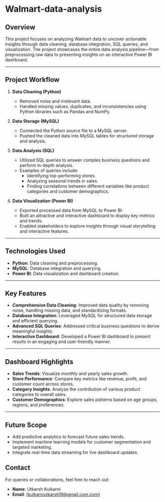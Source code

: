 # Walmart-data-analysis

## Overview
This project focuses on analyzing Walmart data to uncover actionable insights through data cleaning, database integration, SQL queries, and visualization. The project showcases the entire data analysis pipeline—from preprocessing raw data to presenting insights on an interactive Power BI dashboard.

---

## Project Workflow
1. **Data Cleaning (Python)**
   - Removed noise and irrelevant data.
   - Handled missing values, duplicates, and inconsistencies using Python libraries such as Pandas and NumPy.

2. **Data Storage (MySQL)**
   - Connected the Python source file to a MySQL server.
   - Pushed the cleaned data into MySQL tables for structured storage and analysis.

3. **Data Analysis (SQL)**
   - Utilized SQL queries to answer complex business questions and perform in-depth analysis.
   - Examples of queries include:
     - Identifying top-performing stores.
     - Analyzing seasonal trends in sales.
     - Finding correlations between different variables like product categories and customer demographics.

4. **Data Visualization (Power BI)**
   - Exported processed data from MySQL to Power BI.
   - Built an attractive and interactive dashboard to display key metrics and trends.
   - Enabled stakeholders to explore insights through visual storytelling and interactive features.

---

## Technologies Used
- **Python**: Data cleaning and preprocessing.
- **MySQL**: Database integration and querying.
- **Power BI**: Data visualization and dashboard creation.

---

## Key Features
- **Comprehensive Data Cleaning**: Improved data quality by removing noise, handling missing data, and standardizing formats.
- **Database Integration**: Leveraged MySQL for structured data storage and efficient querying.
- **Advanced SQL Queries**: Addressed critical business questions to derive meaningful insights.
- **Interactive Dashboard**: Developed a Power BI dashboard to present results in an engaging and user-friendly manner.

---

## Dashboard Highlights
- **Sales Trends**: Visualize monthly and yearly sales growth.
- **Store Performance**: Compare key metrics like revenue, profit, and customer count across stores.
- **Category Insights**: Analyze the contribution of various product categories to overall sales.
- **Customer Demographics**: Explore sales patterns based on age groups, regions, and preferences.

---

## Future Scope
- Add predictive analytics to forecast future sales trends.
- Implement machine learning models for customer segmentation and targeted marketing.
- Integrate real-time data streaming for live dashboard updates.


## Contact
For queries or collaborations, feel free to reach out:
- **Name**: Utkarsh Kulkarni
- **Email**: [kulkarniutkarsh19@gmail.com.com]

